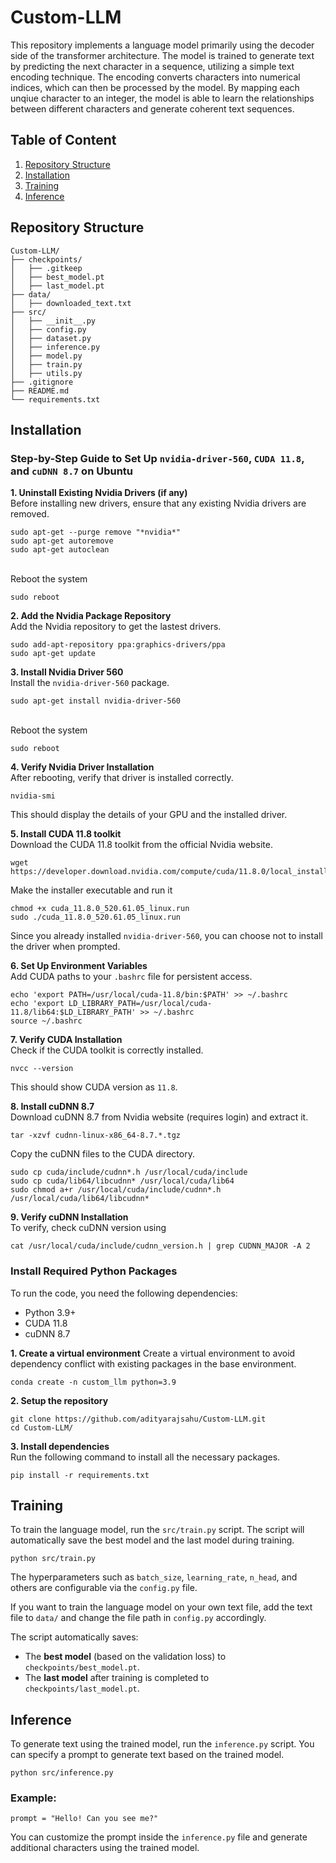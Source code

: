 # Custom-LLM
This repository implements a language model primarily using the decoder side of the transformer architecture. The model is trained to generate text by predicting the next character in a sequence, utilizing a simple text encoding technique. The encoding converts characters into numerical indices, which can then be processed by the model. By mapping each unqiue character to an integer, the model is able to learn the relationships between different characters and generate coherent text sequences.

## Table of Content
1. [Repository Structure](#repository-structure)
2. [Installation](#installation)
3. [Training](#training)
4. [Inference](#inference)

## Repository Structure

```
Custom-LLM/
├── checkpoints/
│   ├── .gitkeep
│   ├── best_model.pt
│   ├── last_model.pt
├── data/
│   ├── downloaded_text.txt
├── src/
│   ├── __init__.py
│   ├── config.py
│   ├── dataset.py
│   ├── inference.py
│   ├── model.py
│   ├── train.py
│   ├── utils.py
├── .gitignore
├── README.md
└── requirements.txt
```

## Installation

### Step-by-Step Guide to Set Up `nvidia-driver-560`, `CUDA 11.8`, and `cuDNN 8.7` on Ubuntu

**1. Uninstall Existing Nvidia Drivers (if any)** <br>
Before installing new drivers, ensure that any existing Nvidia drivers are removed.
```
sudo apt-get --purge remove "*nvidia*"
sudo apt-get autoremove
sudo apt-get autoclean
```
<br>Reboot the system<br> 
```
sudo reboot
```

**2. Add the Nvidia Package Repository**<br>
Add the Nvidia repository to get the lastest drivers.
```
sudo add-apt-repository ppa:graphics-drivers/ppa
sudo apt-get update
```

**3. Install Nvidia Driver 560**
<br>Install the `nvidia-driver-560` package.
```
sudo apt-get install nvidia-driver-560
```
<br>Reboot the system<br>
```
sudo reboot
```

**4. Verify Nvidia Driver Installation**
<br>After rebooting, verify that driver is installed correctly.
```
nvidia-smi
```
This should display the details of your GPU and the installed driver.

**5. Install CUDA 11.8 toolkit**
<br>Download the CUDA 11.8 toolkit from the official Nvidia website.
```
wget https://developer.download.nvidia.com/compute/cuda/11.8.0/local_installers/cuda_11.8.0_520.61.05_linux.run
```
Make the installer executable and run it
```
chmod +x cuda_11.8.0_520.61.05_linux.run
sudo ./cuda_11.8.0_520.61.05_linux.run
```
Since you already installed `nvidia-driver-560`, you can choose not to install the driver when prompted.

**6. Set Up Environment Variables**
<br>Add CUDA paths to your `.bashrc` file for persistent access.
```
echo 'export PATH=/usr/local/cuda-11.8/bin:$PATH' >> ~/.bashrc
echo 'export LD_LIBRARY_PATH=/usr/local/cuda-11.8/lib64:$LD_LIBRARY_PATH' >> ~/.bashrc
source ~/.bashrc
```

**7. Verify CUDA Installation**
<br>Check if the CUDA toolkit is correctly installed.
```
nvcc --version
```
This should show CUDA version as `11.8`.

**8. Install cuDNN 8.7**
<br>Download cuDNN 8.7 from Nvidia website (requires login) and extract it.
```
tar -xzvf cudnn-linux-x86_64-8.7.*.tgz
```
Copy the cuDNN files to the CUDA directory.
```
sudo cp cuda/include/cudnn*.h /usr/local/cuda/include
sudo cp cuda/lib64/libcudnn* /usr/local/cuda/lib64
sudo chmod a+r /usr/local/cuda/include/cudnn*.h /usr/local/cuda/lib64/libcudnn*
```

**9. Verify cuDNN Installation**
<br>To verify, check cuDNN version using
```
cat /usr/local/cuda/include/cudnn_version.h | grep CUDNN_MAJOR -A 2
```

### Install Required Python Packages
To run the code, you need the following dependencies:
- Python 3.9+
- CUDA 11.8
- cuDNN 8.7

**1. Create a virtual environment**
Create a virtual environment to avoid dependency conflict with existing packages in the base environment.
```
conda create -n custom_llm python=3.9
```
**2. Setup the repository**
```
git clone https://github.com/adityarajsahu/Custom-LLM.git
cd Custom-LLM/
```
**3. Install dependencies**
<br> Run the following command to install all the necessary packages.
```
pip install -r requirements.txt
```

## Training

To train the language model, run the `src/train.py` script. The script will automatically save the best model and the last model during training.

```
python src/train.py
```
The hyperparameters such as `batch_size`, `learning_rate`, `n_head`, and others are configurable via the `config.py` file.

If you want to train the language model on your own text file, add the text file to `data/` and change the file path in `config.py` accordingly.

The script automatically saves:
- The **best model** (based on the validation loss) to `checkpoints/best_model.pt`.
- The **last model** after training is completed to `checkpoints/last_model.pt`.

## Inference
To generate text using the trained model, run the `inference.py` script. You can specify a prompt to generate text based on the trained model.
```
python src/inference.py
```

### Example:
```
prompt = "Hello! Can you see me?"
```
You can customize the prompt inside the `inference.py` file and generate additional characters using the trained model. 